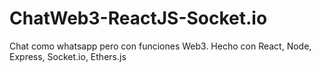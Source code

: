 # ChatWeb3-ReactJS-Socket.io

Chat como whatsapp pero con funciones Web3.
Hecho con React, Node, Express, Socket.io, Ethers.js
